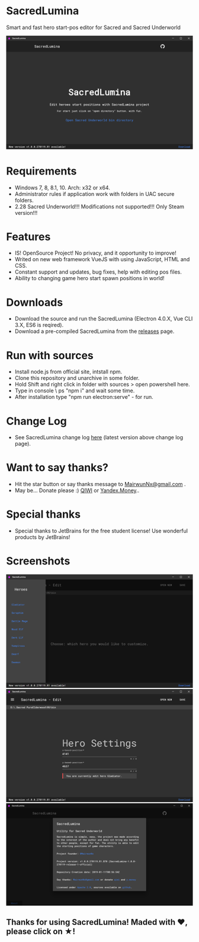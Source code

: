 # SacredLumina
Smart and fast hero start-pos editor for Sacred and Sacred Underworld

![SacredLumina base page](img/SacredLumina_BasePage.png "SacredLumina base page.")

# Requirements

 * Windows 7, 8, 8.1, 10. Arch: x32 or x64.
 * Administrator rules if application work with folders in UAC secure folders.
 * 2.28 Sacred Underworld!!! Modifications not supported!!! Only Steam version!!!

# Features

 * IS! OpenSource Project! No privacy, and it opportunity to improve!
 * Writed on new web framework VueJS with using JavaScript, HTML and CSS.
 * Constant support and updates, bug fixes, help with editing pos files.
 * Ability to changing game hero start spawn positions in world!
 
# Downloads

 * Download the source and run the SacredLumina (Electron 4.0.X, Vue CLI 3.X, ES6 is reqired).
 * Download a pre-compiled SacredLumina from the [releases](https://github.com/MairwunNx/SacredLumina/releases) page.

# Run with sources

 * Install node.js from official site, intstall npm.
 * Clone this repository and unarchive in some folder.
 * Hold Shift and right click in folder with sources > open powershell here.
 * Type in console \ ps "npm i" and wait some time.
 * After installation type "npm run electron:serve" - for run.
  
# Change Log

 * See SacredLumina change log [here](https://github.com/MairwunNx/SacredLumina/blob/master/CHANGELOG.md) (latest version above change log page).

# Want to say thanks?

 * Hit the star button or say thanks message to MairwunNx@gmail.com .
 * May be... Donate please :) [QIWI](https://qiwi.me/mairwunnx) or [Yandex.Money](https://money.yandex.ru/to/410015993365458)..
 
# Special thanks

 * Special thanks to JetBrains for the free student license! Use wonderful products by JetBrains!

# Screenshots

![SacredLumina](img/SacredLumina_Screen001.png)
![SacredLumina](img/SacredLumina_Screen002.png)
![SacredLumina](img/SacredLumina_Screen003.png)

## Thanks for using SacredLumina! Maded with ❤, please click on ★!